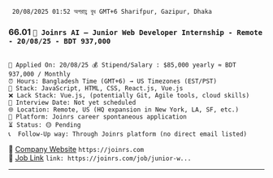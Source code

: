 ` 20/08/2025 01:52 অপরাহ্ণ বুধ GMT+6 Sharifpur, Gazipur, Dhaka`

### 66.01 `🏢 Joinrs AI — Junior Web Developer Internship - Remote - 20/08/25 - BDT 937,000`

<pre><code>
📅 Applied On: 20/08/25 💰 Stipend/Salary : $85,000 yearly ≈ BDT 937,000 / Monthly
⏰ Hours: Bangladesh Time (GMT+6) → US Timezones (EST/PST)
🧰 Stack: JavaScript, HTML, CSS, React.js, Vue.js
❌ Lack Stack: Vue.js, (potentially Git, Agile tools, cloud skills)
📆 Interview Date: Not yet scheduled
🌐 Location: Remote, US (HQ expansion in New York, LA, SF, etc.)
🧭 Platform: Joinrs career spontaneous application
⏳ Status: 🟡 Pending
📞  Follow-Up way: Through Joinrs platform (no direct email listed)
</code></pre>

🔗 [Company Website](https://joinrs.com) `https://joinrs.com` <br />
🔗 [Job Link](https://www.joinrs.com/en/job-offers/297746/?utm_source=linkedin&utm_medium=job-offer-us&utm_campaign=297746-internal) `link: https://joinrs.com/job/junior-w...`

---

